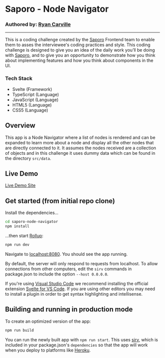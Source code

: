 # Saporo - Node Navigator
### Authored by: [Ryan Carville](https://github.com/ryancarville)
---

This is a coding challenge created by the [Saporo](https://www.saporo.io) Frontend team to enable them to asses the interviewee's coding practices and style.  This coding challenge is designed to give you an idea of the daily work you’ll be doing with [Saporo](https://www.saporo.io), and to give you an opportunity to demonstrate how you think about implementing features and how you think about components in the UI.

### Tech Stack
- Svelte (Framework)
- TypeScript (Language)
- JavaScript (Language)
- HTML5 (Language)
- CSS5 (Language)

## Overview

This app is a Node Navigator where a list of nodes is rendered and can be expanded to learn more about a node and display all the other nodes that are directly connected to it.  It assumes the nodes received are a collection of objects and in this challenge it uses dummy data which can be found in the directory `src/data`.

## Live Demo
[Live Demo Site](https://saporo-node-navigator.vercel.app/)
## Get started (from initial repo clone)

Install the dependencies...

```bash
cd saporo-node-navigator
npm install
```

...then start [Rollup](https://rollupjs.org):

```bash
npm run dev
```

Navigate to [localhost:8080](http://localhost:8080). You should see the app running.

By default, the server will only respond to requests from localhost. To allow connections from other computers, edit the `sirv` commands in package.json to include the option `--host 0.0.0.0`.

If you're using [Visual Studio Code](https://code.visualstudio.com/) we recommend installing the official extension [Svelte for VS Code](https://marketplace.visualstudio.com/items?itemName=svelte.svelte-vscode). If you are using other editors you may need to install a plugin in order to get syntax highlighting and intellisense.

## Building and running in production mode

To create an optimized version of the app:

```bash
npm run build
```

You can run the newly built app with `npm run start`. This uses [sirv](https://github.com/lukeed/sirv), which is included in your package.json's `dependencies` so that the app will work when you deploy to platforms like [Heroku](https://heroku.com).
